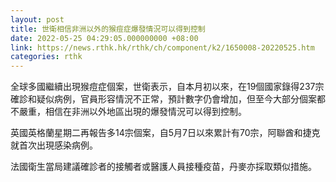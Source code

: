 ```yaml
---
layout: post
title: 世衛相信非洲以外的猴痘症爆發情況可以得到控制
date: 2022-05-25 04:29:05.000000000 +08:00
link: https://news.rthk.hk/rthk/ch/component/k2/1650008-20220525.htm
categories: rthk
---
```


全球多國繼續出現猴痘症個案，世衛表示，自本月初以來，在19個國家錄得237宗確診和疑似病例，官員形容情況不正常，預計數字仍會增加，但至今大部分個案都不嚴重，相信在非洲以外地區出現的爆發情況可以得到控制。

英國英格蘭星期二再報告多14宗個案，自5月7日以來累計有70宗，阿聯酋和捷克就首次出現感染病例。

法國衛生當局建議確診者的接觸者或醫護人員接種疫苗，丹麥亦採取類似措施。
